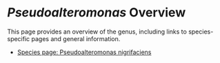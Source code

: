 # *Pseudoalteromonas* Overview
This page provides an overview of the genus, including links to species-specific pages and general information.

- [Species page: Pseudoalteromonas nigrifaciens](Pseudoalteromonas_nigrifaciens/index.md)
